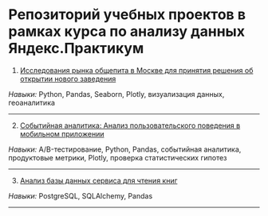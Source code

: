 # Репозиторий учебных проектов в рамках курса по анализу данных Яндекс.Практикум 

1) [Исследования рынка общепита в Москве для принятия решения об открытии нового заведения](https://github.com/ArinaSlavova/yandex_practicum_projects/blob/main/%D0%98%D1%81%D1%81%D0%BB%D0%B5%D0%B4%D0%BE%D0%B2%D0%B0%D0%BD%D0%B8%D0%B5%20%D0%BE%D0%B1%D1%89%D0%B5%D0%BF%D0%B8%D1%82%D0%B0.ipynb)

*Навыки:* Python, Pandas, Seaborn, Plotly, визуализация данных, геоаналитика

---
2) [Событийная аналитика: Анализ пользовательского поведения в мобильном приложении](https://github.com/ArinaSlavova/yandex_practicum_projects/blob/main/%D0%A1%D0%BE%D0%B1%D1%8B%D1%82%D0%B8%D0%B8%CC%86%D0%BD%D0%B0%D1%8F%20%D0%B0%D0%BD%D0%B0%D0%BB%D0%B8%D1%82%D0%B8%D0%BA%D0%B0.%20AB-%D1%82%D0%B5%D1%81%D1%82.ipynb)

*Навыки:* A/B-тестирование, Python, Pandas, событийная аналитика, продуктовые метрики, Plotly, проверка статистических гипотез

---

3) [Анализ базы данных сервиса для чтения книг](https://github.com/ArinaSlavova/yandex_practicum_projects/blob/main/SQL%20project.ipynb)

*Навыки:* PostgreSQL, SQLAlchemy, Pandas

---
